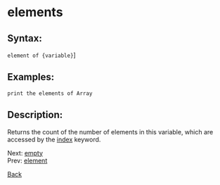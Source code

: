 # elements

## Syntax:
`element of {variable}`]

## Examples:
`print the elements of Array`

## Description:
Returns the count of the number of elements in this variable, which are accessed by the [index](../keywords/index.md) keyword.

Next: [empty](empty.md)  
Prev: [element](element.md)

[Back](../../README.md)
